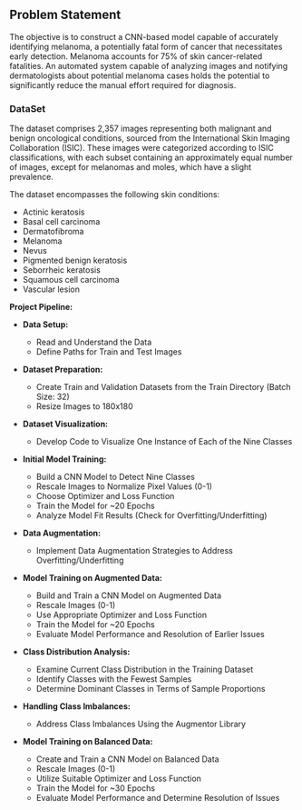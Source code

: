 ## Problem Statement
The objective is to construct a CNN-based model capable of accurately identifying melanoma, a potentially fatal form of cancer that necessitates early detection. Melanoma accounts for 75% of skin cancer-related fatalities. An automated system capable of analyzing images and notifying dermatologists about potential melanoma cases holds the potential to significantly reduce the manual effort required for diagnosis. 

### DataSet
The dataset comprises 2,357 images representing both malignant and benign oncological conditions, sourced from the International Skin Imaging Collaboration (ISIC). These images were categorized according to ISIC classifications, with each subset containing an approximately equal number of images, except for melanomas and moles, which have a slight prevalence.

The dataset encompasses the following skin conditions:

* Actinic keratosis
* Basal cell carcinoma
* Dermatofibroma
* Melanoma
* Nevus
* Pigmented benign keratosis
* Seborrheic keratosis
* Squamous cell carcinoma
* Vascular lesion


**Project Pipeline:**

-   **Data Setup:**
    
    -   Read and Understand the Data
    -   Define Paths for Train and Test Images
-   **Dataset Preparation:**
    
    -   Create Train and Validation Datasets from the Train Directory (Batch Size: 32)
    -   Resize Images to 180x180
-   **Dataset Visualization:**
    
    -   Develop Code to Visualize One Instance of Each of the Nine Classes
-   **Initial Model Training:**
    
    -   Build a CNN Model to Detect Nine Classes
    -   Rescale Images to Normalize Pixel Values (0-1)
    -   Choose Optimizer and Loss Function
    -   Train the Model for ~20 Epochs
    -   Analyze Model Fit Results (Check for Overfitting/Underfitting)
-   **Data Augmentation:**
    
    -   Implement Data Augmentation Strategies to Address Overfitting/Underfitting
-   **Model Training on Augmented Data:**
    
    -   Build and Train a CNN Model on Augmented Data
    -   Rescale Images (0-1)
    -   Use Appropriate Optimizer and Loss Function
    -   Train the Model for ~20 Epochs
    -   Evaluate Model Performance and Resolution of Earlier Issues
-   **Class Distribution Analysis:**
    
    -   Examine Current Class Distribution in the Training Dataset
    -   Identify Classes with the Fewest Samples
    -   Determine Dominant Classes in Terms of Sample Proportions
-   **Handling Class Imbalances:**
    
    -   Address Class Imbalances Using the Augmentor Library
-   **Model Training on Balanced Data:**
    
    -   Create and Train a CNN Model on Balanced Data
    -   Rescale Images (0-1)
    -   Utilize Suitable Optimizer and Loss Function
    -   Train the Model for ~30 Epochs
    -   Evaluate Model Performance and Determine Resolution of Issues
